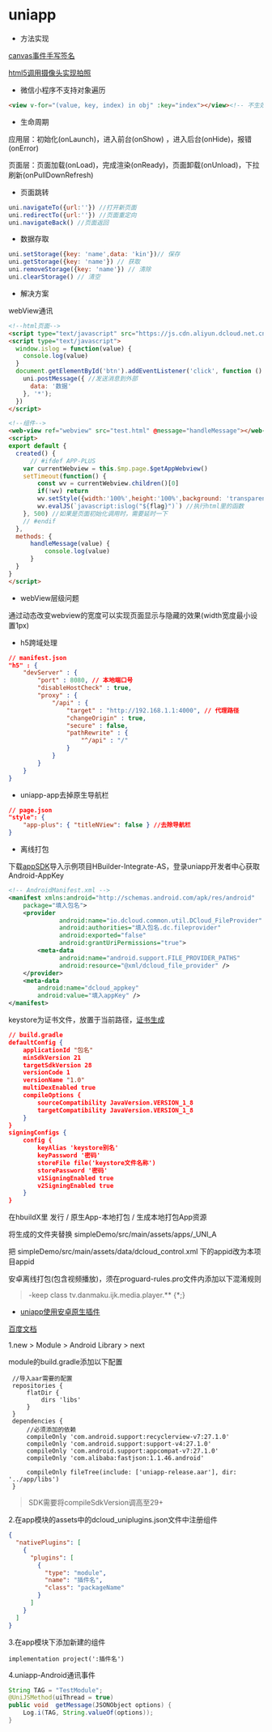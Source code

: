 # uniapp

- 方法实现

[canvas事件手写签名](https://blog.csdn.net/qq_32289849/article/details/106571184)

[html5调用摄像头实现拍照](https://blog.csdn.net/lishundi/article/details/80604747)

- 微信小程序不支持对象遍历

```html
<view v-for="(value, key, index) in obj" :key="index"></view><!-- 不生效 -->
```

- 生命周期

应用层：初始化(onLaunch)，进入前台(onShow) ，进入后台(onHide)，报错(onError)

页面层：页面加载(onLoad)，完成渲染(onReady)，页面卸载(onUnload)，下拉刷新(onPullDownRefresh)

- 页面跳转

```javascript
uni.navigateTo({url:''}) //打开新页面
uni.redirectTo({url:''}) //页面重定向
uni.navigateBack() //页面返回
```

- 数据存取

```javascript
uni.setStorage({key: 'name',data: 'kin'})// 保存
uni.getStorage({key: 'name'}) // 获取
uni.removeStorage({key: 'name'}) // 清除
uni.clearStorage() // 清空
```

- 解决方案

webView通讯

```html
<!--html页面-->
<script type="text/javascript" src="https://js.cdn.aliyun.dcloud.net.cn/dev/uni-app/uni.webview.1.5.2.js"></script>
<script type="text/javascript">
  window.islog = function(value) {
    console.log(value)
  }
  document.getElementById('btn').addEventListener('click', function () {
    uni.postMessage({ //发送消息到外部
      data: '数据'
    }, '*');
  })
</script>
```

```html
<!--组件-->
<web-view ref="webview" src="test.html" @message="handleMessage"></web-view>
<script>
export default {
  created() {
      // #ifdef APP-PLUS
	var currentWebview = this.$mp.page.$getAppWebview()
    setTimeout(function() {
        const wv = currentWebview.children()[0]
        if(!wv) return
        wv.setStyle({width:'100%',height:'100%',background: 'transparent'})
        wv.evalJS(`javascript:islog("${flag}")`) //执行html里的函数
    }, 500) //如果是页面初始化调用时，需要延时一下
    // #endif
  },
  methods: {
      handleMessage(value) {
          console.log(value)
      }
  }
}
</script>
```

- webView层级问题

通过动态改变webview的宽度可以实现页面显示与隐藏的效果(width宽度最小设置1px)

- h5跨域处理

```json
// manifest.json
"h5" : {
    "devServer" : {
        "port" : 8080, // 本地端口号
        "disableHostCheck" : true,
        "proxy" : {
            "/api" : {
                "target" : "http://192.168.1.1:4000", // 代理路径
                "changeOrigin" : true,
                "secure" : false,
                "pathRewrite" : {
                    "^/api" : "/"
                }
            }
        }
    }
}
```

- uniapp-app去掉原生导航栏

```json
// page.json
"style": {
	"app-plus": { "titleNView": false } //去除导航栏
}
```

- 离线打包

下载[appSDK](https://nativesupport.dcloud.net.cn/AppDocs/usesdk/android)导入示例项目HBuilder-Integrate-AS，登录uniapp开发者中心获取Android-AppKey

```xml
<!-- AndroidManifest.xml -->
<manifest xmlns:android="http://schemas.android.com/apk/res/android"
    package="填入包名">
    <provider
              android:name="io.dcloud.common.util.DCloud_FileProvider"
              android:authorities="填入包名.dc.fileprovider"
              android:exported="false"
              android:grantUriPermissions="true">
        <meta-data
              android:name="android.support.FILE_PROVIDER_PATHS"
              android:resource="@xml/dcloud_file_provider" />
    </provider>
    <meta-data
        android:name="dcloud_appkey"
        android:value="填入appKey" />
</manifest>
```

keystore为证书文件，放置于当前路径，[证书生成](https://ask.dcloud.net.cn/article/35777)

```json
// build.gradle
defaultConfig {
    applicationId "包名"
    minSdkVersion 21
    targetSdkVersion 28
    versionCode 1
    versionName "1.0"
    multiDexEnabled true
    compileOptions {
        sourceCompatibility JavaVersion.VERSION_1_8
        targetCompatibility JavaVersion.VERSION_1_8
    }
}
signingConfigs {
    config {
        keyAlias 'keystore别名'
        keyPassword '密码'
        storeFile file('keystore文件名称')
        storePassword '密码'
        v1SigningEnabled true
        v2SigningEnabled true
    }
}
```

在hbuildX里 发行 / 原生App-本地打包 / 生成本地打包App资源

将生成的文件夹替换 simpleDemo/src/main/assets/apps/_UNI_A

把 simpleDemo/src/main/assets/data/dcloud_control.xml 下的appid改为本项目appid

安卓离线打包(包含视频播放)，须在proguard-rules.pro文件内添加以下混淆规则

> -keep class tv.danmaku.ijk.media.player.** {*;}

- [uniapp使用安卓原生插件](https://nativesupport.dcloud.net.cn/UniMPDocs/Extension/android)

[百度文档](https://wenku.baidu.com/view/285ec401cfbff121dd36a32d7375a417876fc14c.html)

1.new > Module > Android Library > next

module的build.gradle添加以下配置

```
 //导入aar需要的配置
 repositories {
     flatDir {
         dirs 'libs'
     }
 }
 dependencies {
     //必须添加的依赖
     compileOnly 'com.android.support:recyclerview-v7:27.1.0'
     compileOnly 'com.android.support:support-v4:27.1.0'
     compileOnly 'com.android.support:appcompat-v7:27.1.0'
     compileOnly 'com.alibaba:fastjson:1.1.46.android'

     compileOnly fileTree(include: ['uniapp-release.aar'], dir: '../app/libs')
 }
```

> SDK需要将compileSdkVersion调高至29+

2.在app模块的assets中的dcloud_uniplugins.json⽂件中注册组件

```json
{
  "nativePlugins": [
    {
      "plugins": [
        {
          "type": "module",
          "name": "插件名",
          "class": "packageName"
        }
      ]
    }
  ]
}
```

3.在app模块下添加新建的组件

```
implementation project(':插件名')
```

4.uniapp-Android通讯事件

```java
String TAG = "TestModule";
@UniJSMethod(uiThread = true)
public void  getMessage(JSONObject options) {
	Log.i(TAG, String.valueOf(options));
}
```

